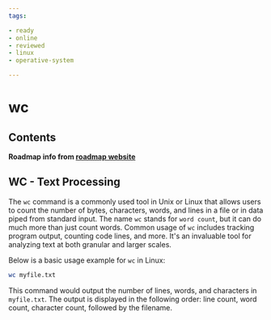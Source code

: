```yaml
---
tags:

- ready
- online
- reviewed
- linux
- operative-system

---
```


# wc

## Contents

__Roadmap info from [roadmap website](https://roadmap.sh/linux/text-processing/wc)__

## WC - Text Processing

The `wc` command is a commonly used tool in Unix or Linux that allows users to count the number of bytes, characters, words, and lines in a file or in data piped from standard input. The name `wc` stands for `word count`, but it can do much more than just count words. Common usage of `wc` includes tracking program output, counting code lines, and more. It's an invaluable tool for analyzing text at both granular and larger scales.

Below is a basic usage example for `wc` in Linux:

```bash
wc myfile.txt

```

This command would output the number of lines, words, and characters in `myfile.txt`. The output is displayed in the following order: line count, word count, character count, followed by the filename.
